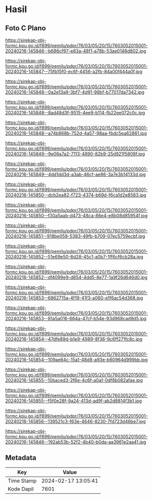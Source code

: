 # Hasil

## Foto C Plano

https://sirekap-obj-formc.kpu.go.id/f899/pemilu/pdpr/76/03/05/20/15/7603052015001-20240216-145846--b686cf97-e83a-48f1-a78b-53ae0148d802.jpg

https://sirekap-obj-formc.kpu.go.id/f899/pemilu/pdpr/76/03/05/20/15/7603052015001-20240216-145847--75fb15f0-ec6f-4456-a2fb-84a00f444a0f.jpg

https://sirekap-obj-formc.kpu.go.id/f899/pemilu/pdpr/76/03/05/20/15/7603052015001-20240216-145848--0a2e13a9-3bf7-4d91-98bf-b77017da7342.jpg

https://sirekap-obj-formc.kpu.go.id/f899/pemilu/pdpr/76/03/05/20/15/7603052015001-20240216-145848--8ad48d3f-9515-4ee9-b114-fb22ee072c0c.jpg

https://sirekap-obj-formc.kpu.go.id/f899/pemilu/pdpr/76/03/05/20/15/7603052015001-20240216-145848--a74b868b-752d-4a57-98aa-fbdc5ea62861.jpg

https://sirekap-obj-formc.kpu.go.id/f899/pemilu/pdpr/76/03/05/20/15/7603052015001-20240216-145849--9e08a7a2-7113-4890-82b9-25d921f5808f.jpg

https://sirekap-obj-formc.kpu.go.id/f899/pemilu/pdpr/76/03/05/20/15/7603052015001-20240216-145849--4dd1dd3d-a3ab-46cf-ae86-3a7e3b14133d.jpg

https://sirekap-obj-formc.kpu.go.id/f899/pemilu/pdpr/76/03/05/20/15/7603052015001-20240216-145850--dcb2ea82-f723-4374-b69d-f6ca1d2e8583.jpg

https://sirekap-obj-formc.kpu.go.id/f899/pemilu/pdpr/76/03/05/20/15/7603052015001-20240216-145850--f30a5aab-d473-48ca-86e4-e8b08d85954f.jpg

https://sirekap-obj-formc.kpu.go.id/f899/pemilu/pdpr/76/03/05/20/15/7603052015001-20240216-145851--918be058-5383-49fb-b709-07ec5759ecbf.jpg

https://sirekap-obj-formc.kpu.go.id/f899/pemilu/pdpr/76/03/05/20/15/7603052015001-20240216-145852--51e69e50-8d28-45c1-a0b7-1ff6cf6cb28a.jpg

https://sirekap-obj-formc.kpu.go.id/f899/pemilu/pdpr/76/03/05/20/15/7603052015001-20240216-145852--df4099e9-d854-4dd5-8e77-1a9f26d646d0.jpg

https://sirekap-obj-formc.kpu.go.id/f899/pemilu/pdpr/76/03/05/20/15/7603052015001-20240216-145853--6862715a-4f19-41f3-a060-e1f6ac54d368.jpg

https://sirekap-obj-formc.kpu.go.id/f899/pemilu/pdpr/76/03/05/20/15/7603052015001-20240216-145853--81a5a016-664a-47cf-b54e-93d968cad9d5.jpg

https://sirekap-obj-formc.kpu.go.id/f899/pemilu/pdpr/76/03/05/20/15/7603052015001-20240216-145854--47dfe89d-b1e9-4989-8f36-9c6ff271fc8c.jpg

https://sirekap-obj-formc.kpu.go.id/f899/pemilu/pdpr/76/03/05/20/15/7603052015001-20240216-145854--109ae84c-15a1-48d8-a93e-b60964d999bb.jpg

https://sirekap-obj-formc.kpu.go.id/f899/pemilu/pdpr/76/03/05/20/15/7603052015001-20240216-145855--10baced3-2f6e-4c6f-a0a1-0df8b082afae.jpg

https://sirekap-obj-formc.kpu.go.id/f899/pemilu/pdpr/76/03/05/20/15/7603052015001-20240216-145855--f5f0e28f-9a24-413d-ad9f-ab2d8814f3b1.jpg

https://sirekap-obj-formc.kpu.go.id/f899/pemilu/pdpr/76/03/05/20/15/7603052015001-20240216-145856--139521c3-f63e-4646-8230-7fd723d46be7.jpg

https://sirekap-obj-formc.kpu.go.id/f899/pemilu/pdpr/76/03/05/20/15/7603052015001-20240216-145846--192ab53b-52f2-4b40-b0da-aa3961e2aa41.jpg


## Metadata

| Key        | Value               |
| ---------- | ------------------- |
| Time Stamp | 2024-02-17 13:05:41 |
| Kode Dapil | 7601                |




